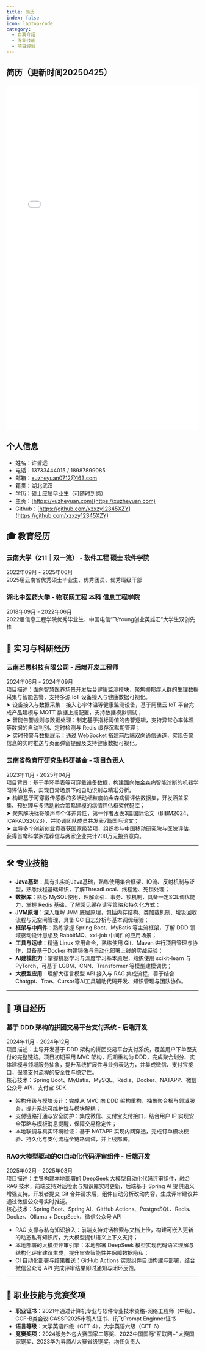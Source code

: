 ```yaml
---
title: 简历
index: false
icon: laptop-code
category:
  - 自我介绍
  - 专业技能
  - 项目经验
---
```


## 简历（更新时间20250425）

[//]: # (<embed src="/pdfs/xuzheyuan_resume.pdf" width="100%" height="900px" type="application/pdf" />)
<iframe src="/pdfjs/web/viewer.html?file=/pdfs/xuzheyuan_resume.pdf" width="100%" height="900px" style="border: none;"></iframe>


## 个人信息

- 姓名：许哲远
- 电话：13733444015 / 18987899085
- 邮箱：xuzheyuan0712@163.com
- 籍贯：湖北武汉
- 学历：硕士应届毕业生（可随时到岗）
- 主页：[https://xuzheyuan.com](https://xuzheyuan.com)
- Github：[https://github.com/xzxzy12345XZY](https://github.com/xzxzy12345XZY)

## 🎓 教育经历

### **云南大学（211｜双一流） - 软件工程 硕士 软件学院**  
2022年09月 - 2025年06月  
2025届云南省优秀硕士毕业生、优秀团员、优秀班级干部

### **湖北中医药大学 - 物联网工程 本科 信息工程学院**  
2018年09月 - 2022年06月  
2022届信息工程学院优秀毕业生、中国电信“飞Young创业英雄汇”大学生双创先锋


## 🧪 实习与科研经历

### **云南若愚科技有限公司 - 后端开发工程师**  
2024年06月 - 2024年09月  
项目描述：面向智慧医养场景开发后台健康监测模块，聚焦抑郁症人群的生理数据采集与智能告警，支持多源	IoT	设备接入与健康数据可视化。  
➤ 设备接入与数据采集：接入心率体温等健康监测设备，基于阿里云 IoT 平台完成产品建模与 MQTT 数据上报配置，支持数据模拟调试；  
➤ 智能告警规则与数据处理：制定基于指标阈值的告警逻辑，支持异常心率体温等数据的自动判别、定时检测与 Redis 缓存沉默期管理；  
➤ 实时预警与数据展示：通过 WebSocket 搭建前后端双向通信通道，实现告警信息的实时推送与页面弹窗提醒及支持健康数据可视化。

### **云南省教育厅研究生科研基金 - 项目负责人**  
2023年11月 - 2025年04月  
项目背景：基于手环手表等可穿戴设备数据，构建面向帕金森病智能诊断的机器学习评估体系，实现日常场景下的自动识别与精准分析。  
➤ 构建基于可穿戴传感器的多活动细粒度帕金森病情评估数据集，开发涵盖采集、预处理与多活动融合策略建模的病情评估框架代码库；  
➤ 聚焦解决标签噪声与个体差异性，第一作者发表3篇国际论文（BIBM2024、ICAPADS2023），并协调团队成员共发表7篇国际论文；  
➤ 主导多个创新创业竞赛获国家级奖项，组织参与中国移动研究院与医院评估，获得首席科学家推荐信与两家企业共计200万元投资意向。

---

## 🛠️ 专业技能

- **Java基础**：具有扎实的Java基础，熟练使用集合框架、IO流、反射机制与泛型，熟悉线程基础知识，了解ThreadLocal、线程池、死锁处理；
- **数据库**：熟悉 MySQL使用，理解索引、事务、锁机制，具备一定SQL调优能力，掌握 Redis 基础，了解常见缓存读写策略和持久化方式；
- **JVM原理**：深入理解 JVM 底层原理，包括内存结构、类加载机制、垃圾回收流程与元空间管理，具备 GC 日志分析与基本调优经验；
- **框架与中间件**：熟练掌握 Spring Boot、MyBatis 等主流框架，了解 DDD 领域驱动设计思想及 RabbitMQ、xxl-job 中间件的应用场景；
- **工具与运维**：精通 Linux 常用命令，熟练使用 Git、Maven 进行项目管理与协作，具备基于Docker 构建镜像与自动化部署上线的实战经验；
- **AI建模能力**：掌握机器学习与深度学习基本原理，熟练使用 scikit-learn 与 PyTorch，可基于 LGBM、CNN、Transformer 等模型建模调优；
- **大模型应用**：理解大语言模型 API 接入与 RAG 集成流程，善于结合Chatgpt、Trae、Cursor等AI工具辅助代码开发、知识管理与团队协作。

---

## 💼 项目经历

### **基于 DDD 架构的拼团交易平台支付系统 - 后端开发**
2024年11月 - 2024年12月  
项目描述：主导开发基于 DDD 架构的拼团交易平台支付系统，覆盖用户下单至支付的完整链路。项目初期采用 MVC 架构，后期重构为 DDD，完成聚合划分、实体建模与领域服务抽象，提升系统扩展性与业务表达力，并集成微信、支付宝接口，保障支付流程的安全性与稳定性。  
核心技术：Spring Boot、MyBatis、MySQL、Redis、Docker、NATAPP、微信公众号 API、支付宝 SDK  
- 架构升级与模块设计：完成从 MVC 向 DDD 架构重构，抽象聚合根与领域服务，提升系统可维护性与模块解耦；  
- 支付链路打通与安全防护：集成微信、支付宝支付接口，结合用户 IP 实现安全策略与模板消息提醒，保障交易稳定性；  
- 本地联调与真实环境验证：基于 NATAPP 实现内网穿透，完成订单模块校验、持久化与支付流程全链路调试，并上线部署。

### **RAG大模型驱动的CI自动化代码评审组件 - 后端开发**
2025年02月 - 2025年03月  
项目描述：主导构建本地部署的 DeepSeek 大模型自动化代码评审组件，融合 RAG 技术，前端支持对话检索与知识库实时更新，后端基于 Spring AI 提供语义增强支持。开发者提交 Git 合并请求后，组件自动分析改动内容，生成评审建议并通过微信公众号实时推送。  
核心技术：Spring Boot、Spring AI、GitHub Actions、PostgreSQL、Redis、Docker、Ollama + DeepSeek、微信公众号 API  
- RAG 支撑与私有知识接入：前端支持对话检索与文档上传，构建可嵌入更新的动态私有知识库，为大模型提供语义上下文支持；  
- 本地部署的大模型评审引擎：本地部署 DeepSeek 模型实现代码语义理解与结构化评审建议生成，提升审查智能性并保障数据隐私；  
- CI 自动化部署与结果推送：GitHub Actions 实现组件自动构建与部署，结合微信公众号 API 完成评审结果即时通知与闭环反馈。

---

## 🏅 职业技能与竞赛奖项

- **职业证书**：2021年通过计算机专业与软件专业技术资格-网络工程师（中级）、CCF-B类会议ICASSP2025审稿人证书、讯飞Prompt Enginner证书
- **语言等级**：大学英语四级（CET-4），大学英语六级（CET-6）
- **竞赛奖项**：2024服务外包大赛国家二等奖、2023中国国际“互联网+”大赛国家铜奖、2023华为昇腾AI大赛省级铜奖，均任负责人


[//]: # (### 4. 服务治理 SpringBoot 中间件)

[//]: # ()
[//]: # (- 系统架构：SpringBoot Starter 组件开发)

[//]: # (- 核心技术：熔断、降级、限流、切量、白名单、人群控制)

[//]: # (- 项目描述：该SpringBoot Starter中间件实现了熔断、降级、限流、切量、白名单等服务治理功能，减少了开发工作量和出错风险。利用SpringBoot的自动化配置机制简化了集成和使用，并提供了可扩展接口，以满足不同场景的需求。)

[//]: # (- 核心职责：)

[//]: # (    - 鉴于组内同类需求的重复开发，设计并实现服务治理 SpringBoot Starter 中间件，提高开发效率和降低重复开发成本。 该中间件的核心功能包括服务治理中的熔断、降级、限流、切量和白名单等。)

[//]: # (    - 通过利用SpringBoot的自动化配置机制，该中间件可以简化集成和使用，同时提供足够的配置选项以满足不同场景的需求。)

[//]: # (    - 此外，该中间件还提供了可扩展的接口，方便用户根据自身需求扩展功能，从而更好地满足不同的业务需求。)
